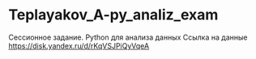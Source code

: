 # Teplayakov_A-py_analiz_exam
Сессионное задание. Python для анализа данных
Ссылка на данные
https://disk.yandex.ru/d/rKqVSJPiQyVqeA
